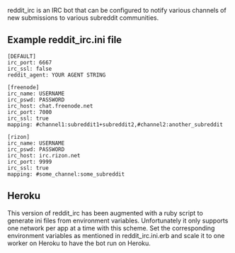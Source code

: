 reddit_irc is an IRC bot that can be configured to notify various channels of
new submissions to various subreddit communities.

## Example reddit_irc.ini file

```
[DEFAULT]
irc_port: 6667
irc_ssl: false
reddit_agent: YOUR AGENT STRING

[freenode]
irc_name: USERNAME
irc_pswd: PASSWORD
irc_host: chat.freenode.net
irc_port: 7000
irc_ssl: true
mapping: #channel1:subreddit1+subreddit2,#channel2:another_subreddit

[rizon]
irc_name: USERNAME
irc_pswd: PASSWORD
irc_host: irc.rizon.net
irc_port: 9999
irc_ssl: true
mapping: #some_channel:some_subreddit
```

## Heroku

This version of reddit_irc has been augmented with a ruby script to generate
ini files from environment variables. Unfortunately it only supports one
network per app at a time with this scheme. Set the corresponding environment
variables as mentioned in reddit_irc.ini.erb and scale it to one worker on
Heroku to have the bot run on Heroku.
